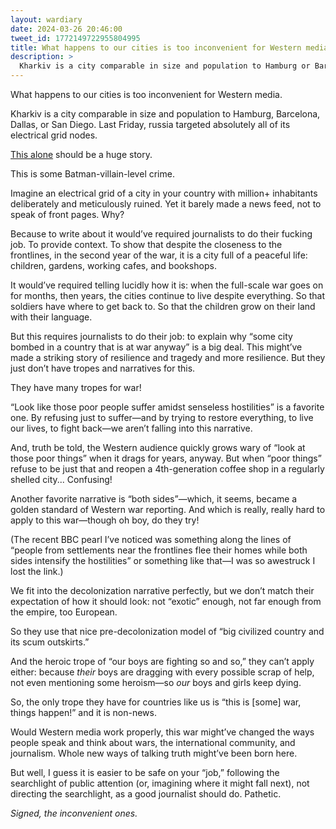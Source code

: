 ```yaml
---
layout: wardiary
date: 2024-03-26 20:46:00
tweet_id: 1772149722955804995
title: What happens to our cities is too inconvenient for Western media.
description: >
  Kharkiv is a city comparable in size and population to Hamburg or Barcelona. One Friday, Russia targeted absolutely all of its electrical grid nodes. This alone should be a huge story, yet it barely made a news feed. Why?
---
```


What happens to our cities is too inconvenient for Western media.

Kharkiv is a city comparable in size and population to Hamburg, Barcelona, Dallas, or San Diego. Last Friday, russia targeted absolutely all of its electrical grid nodes.

[This alone](https://twitter.com/OlenaHalushka/status/1772355023437021364) should be a huge story.

This is some Batman-villain-level crime.

Imagine an electrical grid of a city in your country with million+ inhabitants deliberately and meticulously ruined. Yet it barely made a news feed, not to speak of front pages. Why?

Because to write about it would’ve required journalists to do their fucking job. To provide context. To show that despite the closeness to the frontlines, in the second year of the war, it is a city full of a peaceful life: children, gardens, working cafes, and bookshops.

It would’ve required telling lucidly how it is: when the full-scale war goes on for months, then years, the cities continue to live despite everything.  So that soldiers have where to get back to. So that the children grow on their land with their language.

But this requires journalists to do their job: to explain why “some city bombed in a country that is at war anyway” is a big deal. This might’ve made a striking story of resilience and tragedy and more resilience. But they just don’t have tropes and narratives for this.

They have many tropes for war!

“Look like those poor people suffer amidst senseless hostilities” is a favorite one. By refusing just to suffer—and by trying to restore everything, to live our lives, to fight back—we aren’t falling into this narrative.

And, truth be told, the Western audience quickly grows wary of “look at those poor things” when it drags for years, anyway. But when “poor things” refuse to be just that and reopen a 4th-generation coffee shop in a regularly shelled city... Confusing!

Another favorite narrative is “both sides”—which, it seems, became a golden standard of Western war reporting. And which is really, really hard to apply to this war—though oh boy, do they try!

(The recent BBC pearl I’ve noticed was something along the lines of “people from settlements near the frontlines flee their homes while both sides intensify the hostilities” or something like that—I was so awestruck I lost the link.)

We fit into the decolonization narrative perfectly, but we don’t match their expectation of how it should look: not “exotic” enough, not far enough from the empire, too European.

So they use that nice pre-decolonization model of “big civilized country and its scum outskirts.”

And the heroic trope of “our boys are fighting so and so,” they can’t apply either: because _their_ boys are dragging with every possible scrap of help, not even mentioning some heroism—so _our_ boys and girls keep dying.

So, the only trope they have for countries like us is “this is [some] war, things happen!” and it is non-news.

Would Western media work properly, this war might’ve changed the ways people speak and think about wars, the international community, and journalism. Whole new ways of talking truth might’ve been born here.

But well, I guess it is easier to be safe on your “job,” following the searchlight of public attention (or, imagining where it might fall next), not directing the searchlight, as a good journalist should do. Pathetic.

_Signed, the inconvenient ones._
